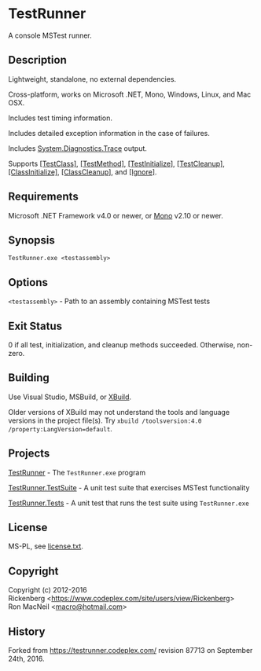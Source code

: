 TestRunner
==========

A console MSTest runner.


Description
-----------

Lightweight, standalone, no external dependencies.

Cross-platform, works on Microsoft .NET, Mono, Windows, Linux, and Mac OSX.

Includes test timing information.

Includes detailed exception information in the case of failures.

Includes [System.Diagnostics.Trace](https://msdn.microsoft.com/en-us/library/system.diagnostics.trace\(v=vs.110\).aspx)
output.

Supports
[\[TestClass\]](https://msdn.microsoft.com/en-us/library/microsoft.visualstudio.testtools.unittesting.testclassattribute.aspx),
[\[TestMethod\]](https://msdn.microsoft.com/en-us/library/microsoft.visualstudio.testtools.unittesting.testmethodattribute.aspx),
[\[TestInitialize\]](https://msdn.microsoft.com/en-us/library/microsoft.visualstudio.testtools.unittesting.testinitializeattribute.aspx),
[\[TestCleanup\]](https://msdn.microsoft.com/en-us/library/microsoft.visualstudio.testtools.unittesting.testcleanupattribute.aspx),
[\[ClassInitialize\]](https://msdn.microsoft.com/en-us/library/microsoft.visualstudio.testtools.unittesting.classinitializeattribute(v=vs.100).aspx),
[\[ClassCleanup\]](https://msdn.microsoft.com/en-us/library/microsoft.visualstudio.testtools.unittesting.classcleanupattribute(v=vs.100).aspx),
and
[\[Ignore\]](https://msdn.microsoft.com/en-us/library/microsoft.visualstudio.testtools.unittesting.ignoreattribute.aspx).


Requirements
------------

Microsoft .NET Framework v4.0 or newer, or [Mono](http://www.mono-project.com/) v2.10 or newer.


Synopsis
--------

    TestRunner.exe <testassembly>


Options
-------

`<testassembly>` - Path to an assembly containing MSTest tests


Exit Status
-----------

0 if all test, initialization, and cleanup methods succeeded.  Otherwise, non-zero.


Building
--------

Use Visual Studio, MSBuild, or [XBuild](http://www.mono-project.com/docs/tools+libraries/tools/xbuild/).

Older versions of XBuild may not understand the tools and language versions in the project file(s).
Try `xbuild /toolsversion:4.0 /property:LangVersion=default`.


Projects
--------

[TestRunner](TestRunner) - The `TestRunner.exe` program

[TestRunner.TestSuite](TestRunner.TestSuite) - A unit test suite that exercises MSTest functionality

[TestRunner.Tests](TestRunner.Tests) - A unit test that runs the test suite using `TestRunner.exe`


License
-------

MS-PL, see [license.txt](license.txt).


Copyright
---------

Copyright (c) 2012-2016  
Rickenberg \<<https://www.codeplex.com/site/users/view/Rickenberg>\>  
Ron MacNeil \<<macro@hotmail.com>\>  


History
-------

Forked from <https://testrunner.codeplex.com/> revision 87713 on September 24th, 2016.

